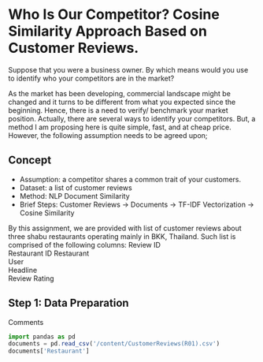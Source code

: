 # Who Is Our Competitor? Cosine Similarity Approach Based on Customer Reviews.
Suppose that you were a business owner. By which means would you use to identify who your competitors are in the market?

As the market has been developing, commercial landscape might be changed and it turns to be different from what you expected since the beginning. 
Hence, there is a need to verify/ benchmark your market position.
Actually, there are several ways to identify your competitors. But, a method I am proposing here is quite simple, fast, and at cheap price.
However, the following assumption needs to be agreed upon;

## Concept
* Assumption: a competitor shares a common trait of your customers.
* Dataset: a list of customer reviews
* Method: NLP Document Similarity
* Brief Steps: Customer Reviews -> Documents -> TF-IDF Vectorization -> Cosine Similarity

By this assignment, we are provided with list of customer reviews about three shabu restaurants operating mainly in BKK, Thailand.
Such list is comprised of the following columns:
Review ID	
Restaurant ID
Restaurant	
User	
Headline	
Review
Rating

## Step 1: Data Preparation

Comments
```javascript
import pandas as pd
documents = pd.read_csv('/content/CustomerReviews(R01).csv')
documents['Restaurant']
```
